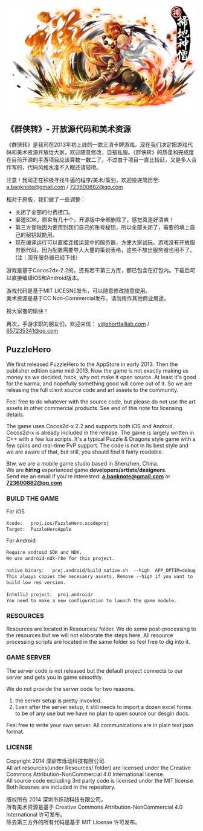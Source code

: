 ![Image](logo.png?raw=true)
## 《群侠转》- 开放源代码和美术资源

《群侠转》是我司在2013年初上线的一款三消卡牌游戏。现在我们决定把游戏代码和美术资源开放给大家，欢迎随意修改，自搭私服。《群侠转》的质量和完成度在目前开源的手游项目应该算数一数二了。不过由于项目一直比较赶，又是多人合作写的，代码风格水准不入眼还请轻喷。

注意！我司正在积极寻找牛逼的程序/美术/策划，欢迎投递简历至:   
a.banknote@gmail.com / 723600882@qq.com

相对于原版，我们做了一些调整：
* 关闭了全部的付费接口。
* 渠道SDK，原来有几十个，开源版中全部删除了，感觉真是好清爽！
* 第三方登陆因为要用到我们自己的账号秘钥，所以全部关闭了，需要的填上自己的秘钥就能用。
* 现在编译运行可以直接连接运营中的服务器，方便大家试玩。游戏没有开放服务器代码，因为配置需要导入大量的策划表格，这些不放出服务器也用不了。(注：现在服务器已经下线）

游戏是基于Cocos2dx-2.2的，还有若干第三方库，都已包含在打包内。下载后可以直接编译iOS和Android版本。

游戏代码是基于MIT LICESNE发布，可以随意修改随意使用。  
美术资源是基于CC Non-Commercial发布，请勿用作其他商业用途。

祝大家撸的愉快！

再次，手游求职的朋友们，欢迎来信：  y@shorttaillab.com / 657235341@qq.com

## PuzzleHero 

We first released PuzzleHero to the AppStore in early 2013. Then the publisher edition came mid-2013. Now the game is not exactly making us money so we decided, heck, why not make it open source. At least it's good for the karma, and hopefully something good will come out of it. So we are releasing the full client source code and art assets to the community.

Feel free to do whatever with the source code, but please do not use the art assets in other commercial products. See end of this note for licensing details.

The game uses Cocos2d-x 2.2 and supports both iOS and Android. Cocos2d-x is already included in the release. The game is largely written in C++ with a few lua scripts. It's a typical Puzzle & Dragons style game with a few spins and real-time PvP support. The code is not in its best style and we are aware of that, but still, you should find it fairly readable.

Btw, we are a mobile game studio based in Shenzhen, China.   
We are **hiring** experienced game **developers/artists/designers**.   
Send me an email if you're interested: **a.banknote@gmail.com** or  **723600882@qq.com**

### BUILD THE GAME

For iOS
```
Xcode:   proj.ios/PuzzleHero.xcodeproj
Target:  PuzzleHeroApple
```

For Android
```
Require android SDK and NDK.
We use android-ndk-r8e for this project.

native binary:   proj.android/build_native.sh  --high  APP_OPTIM=debug
This always copies the necesasry assets. Remove --high if you want to build low res version.

IntelliJ project:  proj.android/
You need to make a new configuration to launch the game module.
```

### RESOURCES
Resources are located in Resources/ folder. We do some post-processing to the resources but we will not elaborate the steps here. All resource processing scripts are located in the same folder so feel free to dig into it.

### GAME SERVER
The server code is not released but the default project connects to our server and gets you in game smoothly.

We do not provide the server code for two reasons.
1. the server setup is pretty invovled.  
2. Even after the server setup, it still needs to import a dozen excel forms to be of any use but we have no plan to open source our desgin docs.  

Feel free to write your own server. All communications are in plain text json format.

### LICENSE

Copyright 2014 深圳市烁动科技有限公司.    
All art resources(under Resources/ folder) are licensed under the Creative Commons Attribution-NonCommercial 4.0 International license.    
All source code excluding 3rd party code is licensed under the MIT license.    
Both licesnes are included in the repository.    
    
版权所有 2014  深圳市烁动科技有限公司。    
所有美术资源是基于 Creative Commons Attribution-NonCommercial 4.0 International 许可发布。    
除去第三方外的所有代码是基于 MIT License 许可发布。    
